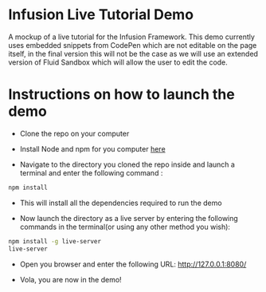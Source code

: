 # Infusion Live Tutorial Demo
A mockup of a live tutorial for the Infusion Framework. This demo currently uses embedded snippets from CodePen which are not editable on the page itself, in the final version this will not be the case as we will use an extended version of Fluid Sandbox which will allow the user to edit the code.

# Instructions on how to launch the demo

- Clone the repo on your computer

- Install Node and npm for you computer [here](https://nodejs.org/en/)

- Navigate to the directory you cloned the repo inside and launch a terminal and enter the following command :

```bash
npm install
```
- This will install all the dependencies required to run the demo

- Now launch the directory as a live server by entering the following commands in the terminal(or using any other method you wish):
```bash
npm install -g live-server
live-server
```
- Open you browser and enter the following URL: http://127.0.0.1:8080/

- Vola, you are now in the demo!
